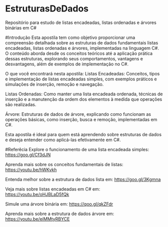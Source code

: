 # EstruturasDeDados
Repositório para estudo de listas encadeadas, listas ordenadas e árvores binárias em C#

#Introdução 
Esta apostila tem como objetivo proporcionar uma compreensão detalhada sobre as estruturas de dados fundamentais listas encadeadas, listas ordenadas e árvores, implementadas na linguagem C#. O conteúdo aborda desde os conceitos teóricos até a aplicação prática dessas estruturas, explorando seus comportamentos, vantagens e desvantagens, além de exemplos de implementação no C#.

O que você encontrará nesta apostila:
Listas Encadeadas: Conceitos, tipos e implementação de listas encadeadas simples, com exemplos práticos e simulações de inserção, remoção e navegação.

Listas Ordenadas: Como manter uma lista encadeada ordenada, técnicas de inserção e a manutenção da ordem dos elementos à medida que operações são realizadas.

Árvore: Estruturas de dados de árvore, explicando como funcionam as operações básicas, como inserção, busca e remoção, implementadas em C#.

Esta apostila é ideal para quem está aprendendo sobre estruturas de dados e deseja entender como aplicá-las efetivamente em C#.

#Referêcia 
Explore o funcionamento de uma lista encadeada simples:
https://goo.gl/Cf3dJN

Aprenda mais sobre os conceitos fundamentais de listas:
https://youtu.be/hWKvkh

Entenda melhor sobre a estrutura de dados lista em:
https://goo.gl/3Kgmna

Veja mais sobre listas encadeadas em C# em:
https://youtu.be/oHJBLaD5fQk

Simule uma árvore binária em:
https://qoo.gl/qkZFdr

Aprenda mais sobre a estrutura de dados árvore em:
https://youtu.be/eiMMtyRBYCE


